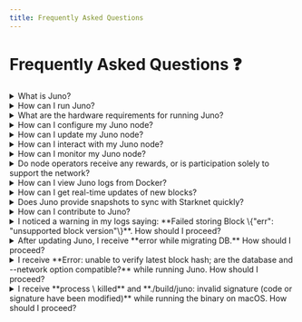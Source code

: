 ```yaml
---
title: Frequently Asked Questions
---
```


# Frequently Asked Questions :question:

<details>
  <summary>What is Juno?</summary>

Juno is a Go implementation of a Starknet full-node client created by Nethermind to allow node operators to easily and reliably support the network and advance its decentralisation goals. Juno supports various node setups, from casual to production-grade indexers.

</details>

<details>
  <summary>How can I run Juno?</summary>

Check out the [Running Juno](running-juno) guide to learn the simplest and fastest ways to run a Juno node. You can also check the [Running Juno on GCP](running-on-gcp) and [Running a Juno P2P Node](running-p2p) guides to learn how to run Juno on GCP and configure Juno's peer-to-peer feature.

</details>

<details>
  <summary>What are the hardware requirements for running Juno?</summary>

We recommend running Juno with at least 4GB of RAM and 250GB of SSD storage. Check out the [Hardware Requirements](hardware-requirements) for more information.

</details>

<details>
  <summary>How can I configure my Juno node?</summary>

You can configure Juno using [command line parameters](configuring#command-line-params), [environment variables](configuring#environment-variables), and [YAML configuration files](configuring#configuration-file). Check out the [Configuring Juno](configuring) guide to learn their usage and precedence.

</details>

<details>
  <summary>How can I update my Juno node?</summary>

Check out the [Updating Juno](updating) guide for instructions on updating your node to the latest version.

</details>

<details>
  <summary>How can I interact with my Juno node?</summary>

You can interact with a running Juno node using the [JSON-RPC](json-rpc) and [WebSocket](websocket) interfaces.

</details>

<details>
  <summary>How can I monitor my Juno node?</summary>

Juno captures metrics data using [Prometheus](https://prometheus.io), and you can visualise them using [Grafana](https://grafana.com). Check out the [Monitoring Juno](monitoring) guide to get started.

</details>

<details>
  <summary>Do node operators receive any rewards, or is participation solely to support the network?</summary>

Presently, running a node does not come with direct rewards; its primary purpose is contributing to the network's functionality and stability. However, operating a node provides valuable educational benefits and deepens your knowledge of the network's operation.

</details>

<details>
  <summary>How can I view Juno logs from Docker?</summary>

You can view logs from the Docker container using the following command:

```bash
docker logs -f juno
```

</details>

<details>
  <summary>How can I get real-time updates of new blocks?</summary>

The [WebSocket](websocket#subscribe-to-newly-created-blocks) interface provides a `juno_subscribeNewHeads` method that emits an event when new blocks are added to the blockchain.

</details>

<details>
  <summary>Does Juno provide snapshots to sync with Starknet quickly?</summary>

Yes, Juno provides snapshots for both the Starknet Mainnet and Sepolia networks. Check out the [Database Snapshots](snapshots) guide to get started.

</details>

<details>
  <summary>How can I contribute to Juno?</summary>

You can contribute to Juno by running a node, starring on GitHub, reporting bugs, and suggesting new features. Check out the [Contributions and Partnerships](/#contributions-and-partnerships) page for more information.

</details>

<details>
  <summary>I noticed a warning in my logs saying: **Failed storing Block \{"err": "unsupported block version"\}**. How should I proceed?</summary>

You can fix this problem by [updating to the latest version](updating) of Juno. Check for updates and install them to maintain compatibility with the latest block versions.

</details>

<details>
  <summary>After updating Juno, I receive **error while migrating DB.** How should I proceed?</summary>

This error suggests your database is corrupted, likely due to the node being interrupted during migration. This can occur if there are insufficient system resources, such as RAM, to finish the process. The only solution is to resynchronise the node from the beginning. To avoid this issue in the future, ensure your system has adequate resources and that the node remains uninterrupted during upgrades.

</details>

<details>
  <summary>I receive **Error: unable to verify latest block hash; are the database and --network option compatible?** while running Juno. How should I proceed?</summary>

To resolve this issue, ensure that the `eth-node` configuration aligns with the `network` option for the Starknet network.

</details>

<details>
  <summary>I receive **process \<PID\> killed** and **./build/juno: invalid signature (code or signature have been modified)** while running the binary on macOS. How should I proceed?</summary>

You need to re-sign the binary to resolve this issue using the following command:

```bash
codesign --sign - ./build/juno
```

</details>
